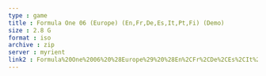 ```yaml
---
type : game
title : Formula One 06 (Europe) (En,Fr,De,Es,It,Pt,Fi) (Demo)
size : 2.8 G
format : iso
archive : zip
server : myrient
link2 : Formula%20One%2006%20%28Europe%29%20%28En%2CFr%2CDe%2CEs%2CIt%2CPt%2CFi%29%20%28Demo%29
---
```

